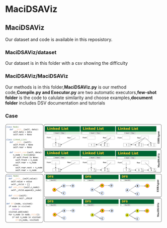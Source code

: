 # MaciDSAViz

## MaciDSAViz
Our dataset and code is available in this reposistory.

### MaciDSAViz/dataset
Our dataset is in this folder with a csv showing the difficulty

### MaciDSAViz/MaciDSAViz
Our methods is in this folder,**MaciDSAViz.py** is our method code,**Compile.py and Executor.py** are two automatic executors,**few-shot folder** is the code to calulate similarity and choose examples,**document folder** includes DSV documentation and tutorials

### Case
![](./case_1.jpg)
![](./case_2.jpg)
